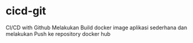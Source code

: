 # cicd-git
CI/CD with Github
Melakukan Build docker image aplikasi sederhana dan melakukan Push ke repository docker hub

